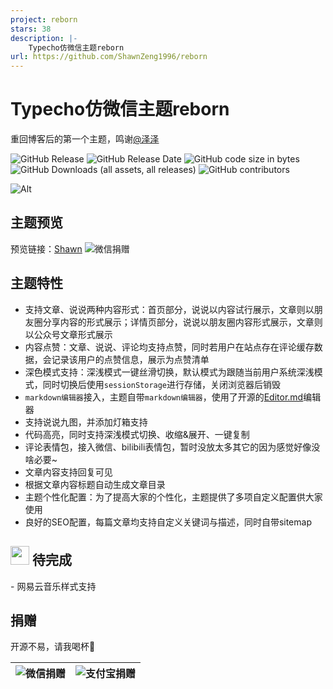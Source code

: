 ```yaml
---
project: reborn
stars: 38
description: |-
    Typecho仿微信主题reborn
url: https://github.com/ShawnZeng1996/reborn
---
```


# Typecho仿微信主题reborn
重回博客后的第一个主题，鸣谢[@泽泽](https://typecho.work/ "泽泽")

![GitHub Release](https://img.shields.io/github/v/release/ShawnZeng1996/reborn)
![GitHub Release Date](https://img.shields.io/github/release-date/ShawnZeng1996/reborn)
![GitHub code size in bytes](https://img.shields.io/github/languages/code-size/ShawnZeng1996/reborn)
![GitHub Downloads (all assets, all releases)](https://img.shields.io/github/downloads/ShawnZeng1996/reborn/total)
![GitHub contributors](https://img.shields.io/github/contributors/ShawnZeng1996/reborn)

![Alt](https://repobeats.axiom.co/api/embed/b6f4e65a980c5bf9dca47a0b2fa79483830193d1.svg "Repobeats analytics image")

## 主题预览
预览链接：[Shawn](https://shawnzeng.com)
![微信捐赠](screenshot.png)

## 主题特性
- 支持文章、说说两种内容形式：首页部分，说说以内容试行展示，文章则以朋友圈分享内容的形式展示；详情页部分，说说以朋友圈内容形式展示，文章则以公众号文章形式展示
- 内容点赞：文章、说说、评论均支持点赞，同时若用户在站点存在评论缓存数据，会记录该用户的点赞信息，展示为点赞清单
- 深色模式支持：深浅模式一键丝滑切换，默认模式为跟随当前用户系统深浅模式，同时切换后使用`sessionStorage`进行存储，关闭浏览器后销毁
- `markdown编辑器`接入，主题自带`markdown编辑器`，使用了开源的[Editor.md](https://pandao.github.io/editor.md/ "Editor.md")编辑器
- 支持说说九图，并添加灯箱支持
- 代码高亮，同时支持深浅模式切换、收缩&展开、一键复制
- 评论表情包，接入微信、bilibili表情包，暂时没放太多其它的因为感觉好像没啥必要~
- 文章内容支持回复可见
- 根据文章内容标题自动生成文章目录
- 主题个性化配置：为了提高大家的个性化，主题提供了多项自定义配置供大家使用
- 良好的SEO配置，每篇文章均支持自定义关键词与描述，同时自带sitemap

<h2><img src="./readme/todo.gif" width="30" /> 待完成</h2>
- 网易云音乐样式支持

## 捐赠
开源不易，请我喝杯🧋

| ![微信捐赠](./readme/shawn_zfb.png) | ![支付宝捐赠](./readme/shawn_wx.png) |
|---|---|


